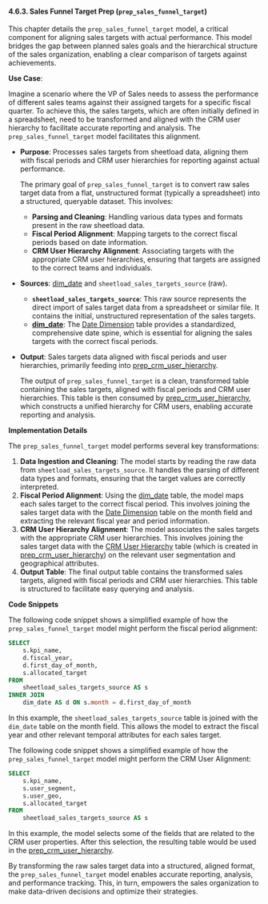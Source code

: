 #### 4.6.3. Sales Funnel Target Prep (`prep_sales_funnel_target`)

This chapter details the `prep_sales_funnel_target` model, a critical component for aligning sales targets with actual performance. This model bridges the gap between planned sales goals and the hierarchical structure of the sales organization, enabling a clear comparison of targets against achievements.

**Use Case**:

Imagine a scenario where the VP of Sales needs to assess the performance of different sales teams against their assigned targets for a specific fiscal quarter. To achieve this, the sales targets, which are often initially defined in a spreadsheet, need to be transformed and aligned with the CRM user hierarchy to facilitate accurate reporting and analysis. The `prep_sales_funnel_target` model facilitates this alignment.

*   **Purpose**: Processes sales targets from sheetload data, aligning them with fiscal periods and CRM user hierarchies for reporting against actual performance.

    The primary goal of `prep_sales_funnel_target` is to convert raw sales target data from a flat, unstructured format (typically a spreadsheet) into a structured, queryable dataset. This involves:

    *   **Parsing and Cleaning**: Handling various data types and formats present in the raw sheetload data.
    *   **Fiscal Period Alignment**: Mapping targets to the correct fiscal periods based on date information.
    *   **CRM User Hierarchy Alignment**: Associating targets with the appropriate CRM user hierarchies, ensuring that targets are assigned to the correct teams and individuals.
*   **Sources**: [dim_date](chapter_471.md) and `sheetload_sales_targets_source` (raw).

    *   **`sheetload_sales_targets_source`**: This raw source represents the direct import of sales target data from a spreadsheet or similar file. It contains the initial, unstructured representation of the sales targets.
    *   **[dim_date](chapter_471.md)**: The [Date Dimension](chapter_471.md) table provides a standardized, comprehensive date spine, which is essential for aligning the sales targets with the correct fiscal periods.

*   **Output**: Sales targets data aligned with fiscal periods and user hierarchies, primarily feeding into [prep_crm_user_hierarchy](chapter_453.md).

    The output of `prep_sales_funnel_target` is a clean, transformed table containing the sales targets, aligned with fiscal periods and CRM user hierarchies. This table is then consumed by [prep_crm_user_hierarchy](chapter_453.md), which constructs a unified hierarchy for CRM users, enabling accurate reporting and analysis.

**Implementation Details**

The `prep_sales_funnel_target` model performs several key transformations:

1.  **Data Ingestion and Cleaning**: The model starts by reading the raw data from `sheetload_sales_targets_source`. It handles the parsing of different data types and formats, ensuring that the target values are correctly interpreted.
2.  **Fiscal Period Alignment**: Using the [dim_date](chapter_471.md) table, the model maps each sales target to the correct fiscal period. This involves joining the sales target data with the [Date Dimension](chapter_471.md) table on the month field and extracting the relevant fiscal year and period information.
3.  **CRM User Hierarchy Alignment**: The model associates the sales targets with the appropriate CRM user hierarchies. This involves joining the sales target data with the [CRM User Hierarchy](chapter_453.md) table (which is created in [prep_crm_user_hierarchy](chapter_453.md)) on the relevant user segmentation and geographical attributes.
4.  **Output Table**: The final output table contains the transformed sales targets, aligned with fiscal periods and CRM user hierarchies. This table is structured to facilitate easy querying and analysis.

**Code Snippets**

The following code snippet shows a simplified example of how the `prep_sales_funnel_target` model might perform the fiscal period alignment:

```sql
SELECT
    s.kpi_name,
    d.fiscal_year,
    d.first_day_of_month,
    s.allocated_target
FROM
    sheetload_sales_targets_source AS s
INNER JOIN
    dim_date AS d ON s.month = d.first_day_of_month
```

In this example, the `sheetload_sales_targets_source` table is joined with the `dim_date` table on the month field. This allows the model to extract the fiscal year and other relevant temporal attributes for each sales target.

The following code snippet shows a simplified example of how the `prep_sales_funnel_target` model might perform the CRM User Alignment:

```sql
SELECT
    s.kpi_name,
    s.user_segment,
    s.user_geo,
    s.allocated_target
FROM
    sheetload_sales_targets_source AS s
```

In this example, the model selects some of the fields that are related to the CRM user properties. After this selection, the resulting table would be used in the [prep_crm_user_hierarchy](chapter_453.md).

By transforming the raw sales target data into a structured, aligned format, the `prep_sales_funnel_target` model enables accurate reporting, analysis, and performance tracking. This, in turn, empowers the sales organization to make data-driven decisions and optimize their strategies.